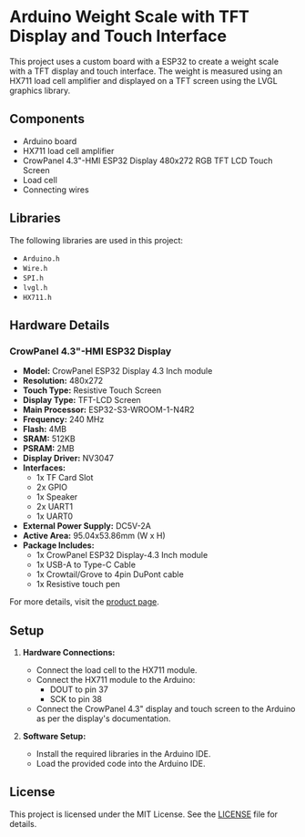 # Arduino Weight Scale with TFT Display and Touch Interface

This project uses a custom board with a ESP32 to create a weight scale with a TFT display and touch interface. The weight is measured using an HX711 load cell amplifier and displayed on a TFT screen using the LVGL graphics library.

## Components

- Arduino board
- HX711 load cell amplifier
- CrowPanel 4.3"-HMI ESP32 Display 480x272 RGB TFT LCD Touch Screen
- Load cell
- Connecting wires

## Libraries

The following libraries are used in this project:

- `Arduino.h`
- `Wire.h`
- `SPI.h`
- `lvgl.h`
- `HX711.h`

## Hardware Details

### CrowPanel 4.3"-HMI ESP32 Display

- **Model:** CrowPanel ESP32 Display 4.3 Inch module
- **Resolution:** 480x272
- **Touch Type:** Resistive Touch Screen
- **Display Type:** TFT-LCD Screen
- **Main Processor:** ESP32-S3-WROOM-1-N4R2
- **Frequency:** 240 MHz
- **Flash:** 4MB
- **SRAM:** 512KB
- **PSRAM:** 2MB
- **Display Driver:** NV3047
- **Interfaces:**
  - 1x TF Card Slot
  - 2x GPIO
  - 1x Speaker
  - 2x UART1
  - 1x UART0
- **External Power Supply:** DC5V-2A
- **Active Area:** 95.04x53.86mm (W x H)
- **Package Includes:**
  - 1x CrowPanel ESP32 Display-4.3 Inch module
  - 1x USB-A to Type-C Cable
  - 1x Crowtail/Grove to 4pin DuPont cable
  - 1x Resistive touch pen

For more details, visit the [product page](https://www.elecrow.com/esp32-display-4-3-inch-hmi-display-rgb-tft-lcd-touch-screen.html).

## Setup

1. **Hardware Connections:**

   - Connect the load cell to the HX711 module.
   - Connect the HX711 module to the Arduino:
     - DOUT to pin 37
     - SCK to pin 38
   - Connect the CrowPanel 4.3" display and touch screen to the Arduino as per the display's documentation.

2. **Software Setup:**
   - Install the required libraries in the Arduino IDE.
   - Load the provided code into the Arduino IDE.

## License

This project is licensed under the MIT License. See the [LICENSE](LICENSE) file for details.
